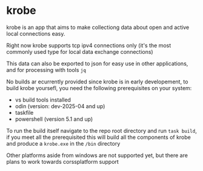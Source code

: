 # krobe

krobe is an app that aims to make collectiong data about open and active local connections easy.

Right now krobe supports tcp ipv4 connections only (it's the most commonly used type for local data exchange connections)

This data can also be exported to json for easy use in other applications, and for processing with tools `jq`

No builds ar ecurrently provided since krobe is in early developement,
to build krobe yoursefl, you need the following prerequisites on your system:

- vs build tools installed
- odin (version: dev-2025-04 and up)
- taskfile
- powershell (version 5.1 and up)

To run the build itself navigate to the repo root directory and run `task build`, if you meet all the prerequisited this will build all the components of krobe and produce a `krobe.exe` in the `/bin` directory

Other platforms aside from windows are not supported yet, but there are plans to work towards corssplatform support
